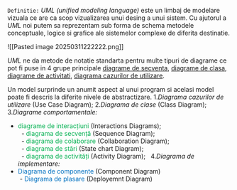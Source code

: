 `Definitie:`
_UML (unified modeling language)_ este un limbaj de modelare vizuala ce are ca scop vizualizarea unui desing a unui sistem. Cu ajutorul a _UML_ noi putem sa reprezentam sub forma de schema metodele conceptuale, logice si grafice ale sistemelor complexe de diferita destinatie. 

![[Pasted image 20250311222222.png]]

_UML_ ne da metode de notatie standarta pentru multe tipuri de diagrame ce pot fi puse in 4 grupe principale [diagrame de secventa](Diagrame%20de%20secventa.md), [diagrame de clasa](Diagrame%20de%20clasa.md), [diagrame de activitati](Diagrame%20de%20activitati.md), [diagrama cazurilor de utilizare](Diagrama%20cazurilor%20de%20utilizare.md). 

Un model surprinde un anumit aspect al unui program si acelasi model poate fi descris la diferite nivele de abstractizare. 
1._Diagrama cazurilor de utilizare_ (Use Case Diagram);
2._Diagrama de clase_ (Class Diagram);
3._Diagrame comportamentale:_  
  - <span style="color:rgb(0, 176, 80)">diagrame de interacțiuni</span> (Interactions Diagrams);  
  - <span style="color:rgb(0, 176, 80)">diagrama de secvență</span> (Sequence Diagram);  
  - <span style="color:rgb(0, 176, 80)">diagrama de colaborare</span> (Collaboration Diagram);  
  - <span style="color:rgb(0, 176, 80)">diagrama de stări</span> (State chart Diagram);  
  - <span style="color:rgb(0, 176, 80)">diagrama de activități</span> (Activity Diagram);
  
4._Diagrama de implementare:_  
 - <span style="color:rgb(0, 112, 192)">Diagrama de componente</span> (Component Diagram)  
 -  <span style="color:rgb(0, 112, 192)">Diagrama de plasare</span> (Deployemnt Diagram)